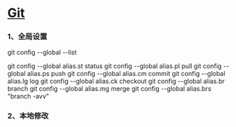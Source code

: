 # [Git](https://github.com/iLovEing/notebook/issues/3)

### 1、全局设置
git config --global  --list

git config --global alias.st status
git config --global alias.pl pull
git config --global alias.ps push
git config --global alias.cm commit
git config --global alias.lg log
git config --global alias.ck checkout
git config --global alias.br branch
git config --global alias.mg merge
git config --global alias.brs "branch -avv"

### 2、本地修改